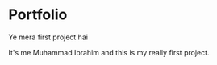 # Portfolio
Ye mera first project hai

It's me Muhammad Ibrahim and this is my really first project.

